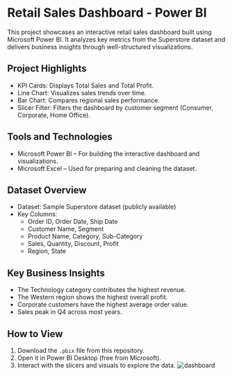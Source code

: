 # Retail Sales Dashboard - Power BI

This project showcases an interactive retail sales dashboard built using Microsoft Power BI. It analyzes key metrics from the Superstore dataset and delivers business insights through well-structured visualizations.

## Project Highlights
- KPI Cards: Displays Total Sales and Total Profit.
- Line Chart: Visualizes sales trends over time.
- Bar Chart: Compares regional sales performance.
- Slicer Filter: Filters the dashboard by customer segment (Consumer, Corporate, Home Office).

## Tools and Technologies
- Microsoft Power BI – For building the interactive dashboard and visualizations.
- Microsoft Excel – Used for preparing and cleaning the dataset.

## Dataset Overview
- Dataset: Sample Superstore dataset (publicly available)
- Key Columns:
  - Order ID, Order Date, Ship Date
  - Customer Name, Segment
  - Product Name, Category, Sub-Category
  - Sales, Quantity, Discount, Profit
  - Region, State

## Key Business Insights
- The Technology category contributes the highest revenue.
- The Western region shows the highest overall profit.
- Corporate customers have the highest average order value.
- Sales peak in Q4 across most years.

## How to View
1. Download the `.pbix` file from this repository.
2. Open it in Power BI Desktop (free from Microsoft).
3. Interact with the slicers and visuals to explore the data.
![dashboard](https://github.com/user-attachments/assets/f24456cb-e165-4bd9-a921-443990424c91)


